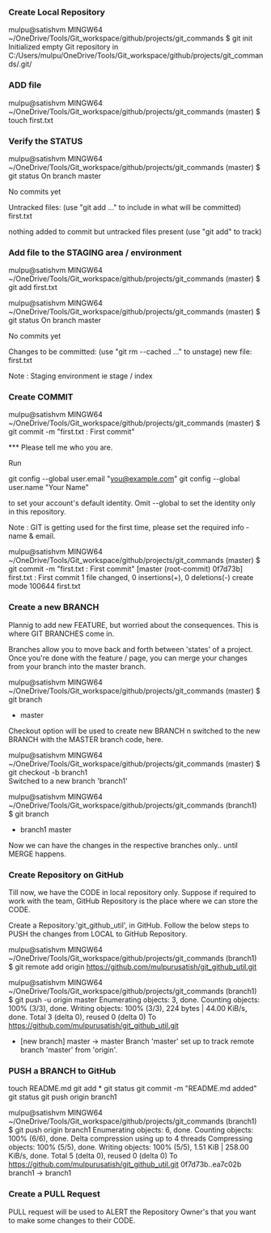 ### Create Local Repository ###
mulpu@satishvm MINGW64 ~/OneDrive/Tools/Git_workspace/github/projects/git_commands
$ git init
Initialized empty Git repository in C:/Users/mulpu/OneDrive/Tools/Git_workspace/github/projects/git_commands/.git/

### ADD file ###
mulpu@satishvm MINGW64 ~/OneDrive/Tools/Git_workspace/github/projects/git_commands (master)
$ touch first.txt

### Verify the STATUS ###
mulpu@satishvm MINGW64 ~/OneDrive/Tools/Git_workspace/github/projects/git_commands (master)
$ git status
On branch master

No commits yet

Untracked files:
  (use "git add <file>..." to include in what will be committed)
        first.txt

nothing added to commit but untracked files present (use "git add" to track)

### Add file to the STAGING area / environment ###
mulpu@satishvm MINGW64 ~/OneDrive/Tools/Git_workspace/github/projects/git_commands (master)
$ git add first.txt

mulpu@satishvm MINGW64 ~/OneDrive/Tools/Git_workspace/github/projects/git_commands (master)
$ git status
On branch master

No commits yet

Changes to be committed:
  (use "git rm --cached <file>..." to unstage)
        new file:   first.txt
		

Note : Staging environment ie stage / index

###  Create COMMIT ###

mulpu@satishvm MINGW64 ~/OneDrive/Tools/Git_workspace/github/projects/git_commands (master)
$ git commit -m "first.txt : First commit"

*** Please tell me who you are.

Run

  git config --global user.email "you@example.com"
  git config --global user.name "Your Name"

to set your account's default identity.
Omit --global to set the identity only in this repository.

Note : GIT is getting used for the first time, please set the required info - name & email.

mulpu@satishvm MINGW64 ~/OneDrive/Tools/Git_workspace/github/projects/git_commands (master)
$ git commit -m "first.txt : First commit"
[master (root-commit) 0f7d73b] first.txt : First commit
 1 file changed, 0 insertions(+), 0 deletions(-)
 create mode 100644 first.txt

### Create a new BRANCH ###

Plannig to add new FEATURE, but worried about the consequences. This is where GIT BRANCHES come in. 

Branches allow you to move back and forth between 'states' of a project. Once you're done with the feature / page, you can merge your changes from your branch into the master branch.

mulpu@satishvm MINGW64 ~/OneDrive/Tools/Git_workspace/github/projects/git_commands (master)
$ git branch
* master

Checkout option will be used to create new BRANCH n switched to the new BRANCH with the MASTER branch code, here.

mulpu@satishvm MINGW64 ~/OneDrive/Tools/Git_workspace/github/projects/git_commands (master)
$ git checkout -b branch1                                                                                               
Switched to a new branch 'branch1'

mulpu@satishvm MINGW64 ~/OneDrive/Tools/Git_workspace/github/projects/git_commands (branch1)
$ git branch
* branch1
  master
  
Now we can have the changes in the respective branches only.. until MERGE happens.  


###  Create Repository on GitHub ###
Till now, we have the CODE in local repository only. Suppose if required to work with the team, GitHub Repository is the place where we can store the CODE.

Create a Repository.'git_github_util', in GitHub. Follow the below steps to PUSH the changes from LOCAL to GitHub Repository.

mulpu@satishvm MINGW64 ~/OneDrive/Tools/Git_workspace/github/projects/git_commands (branch1)
$ git remote add origin https://github.com/mulpurusatish/git_github_util.git

mulpu@satishvm MINGW64 ~/OneDrive/Tools/Git_workspace/github/projects/git_commands (branch1)
$ git push -u origin master
Enumerating objects: 3, done.
Counting objects: 100% (3/3), done.
Writing objects: 100% (3/3), 224 bytes | 44.00 KiB/s, done.
Total 3 (delta 0), reused 0 (delta 0)
To https://github.com/mulpurusatish/git_github_util.git
 * [new branch]      master -> master
Branch 'master' set up to track remote branch 'master' from 'origin'.


### PUSH a BRANCH to GitHub ###

   touch README.md
   git add *
   git status
   git commit -m "README.md added"
   git status
   git push origin branch1
   
   mulpu@satishvm MINGW64 ~/OneDrive/Tools/Git_workspace/github/projects/git_commands (branch1)
$ git push origin branch1
Enumerating objects: 6, done.
Counting objects: 100% (6/6), done.
Delta compression using up to 4 threads
Compressing objects: 100% (5/5), done.
Writing objects: 100% (5/5), 1.51 KiB | 258.00 KiB/s, done.
Total 5 (delta 0), reused 0 (delta 0)
To https://github.com/mulpurusatish/git_github_util.git
   0f7d73b..ea7c02b  branch1 -> branch1
   
   

### Create a PULL Request ###

PULL request will be used to ALERT the Repository Owner's that you want to make some changes to their CODE.


###  ###

###  ###
		


